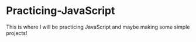 # Practicing-JavaScript
This is where I will be practicing JavaScript and maybe making some simple projects!

